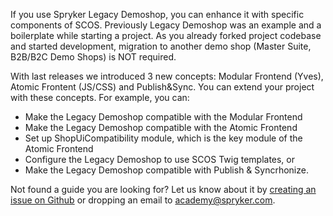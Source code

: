 If you use Spryker Legacy Demoshop, you can enhance it with specific components of SCOS. Previously Legacy Demoshop was an example and a boilerplate while starting a project. As you already forked project codebase and started development, migration to another demo shop (Master Suite, B2B/B2C Demo Shops) is NOT required.
		
With last releases we introduced 3 new concepts: Modular Frontend (Yves), Atomic Frontent (JS/CSS) and Publish&amp;Sync. You can extend your project with these concepts. For example, you can:

* Make the Legacy Demoshop compatible with the Modular Frontend
* Make the Legacy Demoshop compatible with the Atomic Frontend
* Set up ShopUiCompatibility module, which is the key module of the Atomic Frontend
* Configure the Legacy Demoshop to use SCOS Twig templates, or 
* Make the Legacy Demoshop compatible with Publish &amp; Syncrhonize.

Not found a guide you are looking for? Let us know about it by [creating an issue on Github](https://github.com/spryker/spryker-documentation/issues/new) or dropping an email to [academy@spryker.com](mailto:academy@spryker.com).